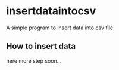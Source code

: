 # insertdataintocsv

A simple program to insert data into csv file


## How to insert data

here more step soon...